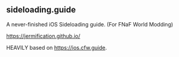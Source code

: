 ## sideloading.guide
A never-finished iOS Sideloading guide. (For FNaF World Modding)

https://jermification.github.io/

HEAVILY based on https://ios.cfw.guide.
